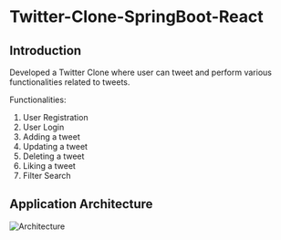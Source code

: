# Twitter-Clone-SpringBoot-React

## Introduction
Developed a Twitter Clone where user can tweet and perform various functionalities related to tweets.

Functionalities:
  1) User Registration
  2) User Login
  3) Adding a tweet
  4) Updating a tweet
  5) Deleting a tweet
  6) Liking a tweet
  7) Filter Search

## Application Architecture
![Architecture](https://drive.google.com/file/d/1J9w1mLErAgUygxAoRXwEtsMrA6BXrE7q/view?usp=sharing)
